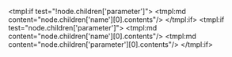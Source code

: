 <tmpl:if test="!node.children['parameter']">
    <span class="api-tag api-tag-no-parameter">
        <span class="api-tag-name"><tmpl:md content="node.children['name'][0].contents"/></span>
    </span>
</tmpl:if>
<tmpl:if test="node.children['parameter']">
    <span class="api-tag">
        <span class="api-tag-name"><tmpl:md content="node.children['name'][0].contents"/></span>
        <span class="api-tag-parameter"><tmpl:md content="node.children['parameter'][0].contents"/></span>
    </span>
</tmpl:if>
